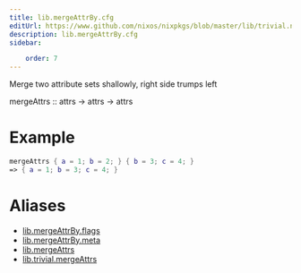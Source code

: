 ```yaml
---
title: lib.mergeAttrBy.cfg
editUrl: https://www.github.com/nixos/nixpkgs/blob/master/lib/trivial.nix#L178C5
description: lib.mergeAttrBy.cfg
sidebar:

    order: 7
---
```


Merge two attribute sets shallowly, right side trumps left

mergeAttrs :: attrs -> attrs -> attrs

# Example

```nix
mergeAttrs { a = 1; b = 2; } { b = 3; c = 4; }
=> { a = 1; b = 3; c = 4; }
```


# Aliases

- [lib.mergeAttrBy.flags](reference/lib/mergeAttrBy/lib-mergeAttrBy-flags)
- [lib.mergeAttrBy.meta](reference/lib/mergeAttrBy/lib-mergeAttrBy-meta)
- [lib.mergeAttrs](reference/lib/lib-mergeAttrs)
- [lib.trivial.mergeAttrs](reference/lib/trivial/lib-trivial-mergeAttrs)


